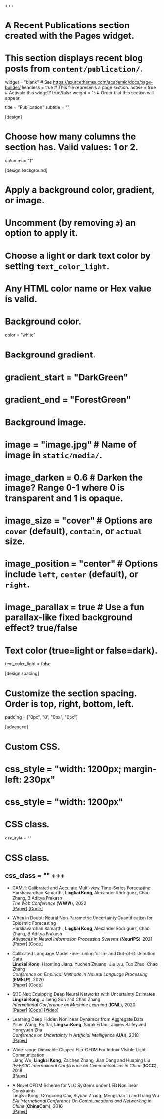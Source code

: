 +++
# A Recent Publications section created with the Pages widget.
# This section displays recent blog posts from `content/publication/`.

widget = "blank"  # See https://sourcethemes.com/academic/docs/page-builder/
headless = true  # This file represents a page section.
active = true  # Activate this widget? true/false
weight = 15  # Order that this section will appear.

title = "Publication"
subtitle = ""

[design]
  # Choose how many columns the section has. Valid values: 1 or 2.
  columns = "1"

[design.background]
  # Apply a background color, gradient, or image.
  #   Uncomment (by removing `#`) an option to apply it.
  #   Choose a light or dark text color by setting `text_color_light`.
  #   Any HTML color name or Hex value is valid.

  # Background color.
  color = "white"
  
  # Background gradient.
  # gradient_start = "DarkGreen"
  # gradient_end = "ForestGreen"
  
  # Background image.
  # image = "image.jpg"  # Name of image in `static/media/`.
  # image_darken = 0.6  # Darken the image? Range 0-1 where 0 is transparent and 1 is opaque.
  # image_size = "cover"  #  Options are `cover` (default), `contain`, or `actual` size.
  # image_position = "center"  # Options include `left`, `center` (default), or `right`.
  # image_parallax = true  # Use a fun parallax-like fixed background effect? true/false
  
  # Text color (true=light or false=dark).
  text_color_light = false

[design.spacing]
  # Customize the section spacing. Order is top, right, bottom, left.
  padding = ["0px", "0", "0px", "0px"]

[advanced]
 # Custom CSS. 
 # css_style = "width: 1200px; margin-left: 230px"
 # css_style = "width: 1200px"
 # CSS class.
 css_syle = ""
 # CSS class.
 css_class = ""
+++
---

- CAMul: Calibrated and Accurate Multi-view Time-Series Forecasting <br>
Harshavardhan Kamarthi, **Lingkai Kong**, Alexander Rodríguez, Chao Zhang, B Aditya Prakash <br>
*The Web Conference* (**WWW**), 2022 <br>
[[Paper]](https://arxiv.org/abs/2109.07438) [[Code]](https://github.com/adityalab/camul)

- When in Doubt: Neural Non-Parametric Uncertainty Quantification for Epidemic Forecasting <br>
Harshavardhan Kamarthi, **Lingkai Kong**, Alexander Rodríguez, Chao Zhang, B Aditya Prakash <br>
*Advances in Neural Information Processing Systems* (**NeurIPS**), 2021 <br>
[[Paper]](https://arxiv.org/abs/2106.03904) [[Code]](https://github.com/AdityaLab/EpiFNP)

- Calibrated Language Model Fine-Tuning for In- and Out-of-Distribution Data <br>
**Lingkai Kong**, Haoming Jiang, Yuchen Zhuang, Jie Lyu, Tuo Zhao, Chao Zhang <br>
*Conference on Empirical Methods in Natural Language Processing* (**EMNLP**), 2020 <br>
[[Paper]](https://arxiv.org/abs/2010.11506) [[Code]](https://github.com/Lingkai-Kong/Calibrated-BERT-Fine-Tuning) 

- SDE-Net: Equipping Deep Neural Networks with Uncertainty Estimates <br>
**Lingkai Kong**, Jimeng Sun and Chao Zhang <br>
*International Conference on Machine Learning* (**ICML**), 2020 <br>
[[Paper]](https://arxiv.org/abs/2008.10546) [[Code]](https://github.com/Lingkai-Kong/SDE-Net) [[Video]](https://www.youtube.com/watch?v=RylZA4Ioc3M)

- Learning Deep Hidden Nonlinear Dynamics from Aggregate Data <br>
  Yisen Wang, Bo Dai, **Lingkai Kong**, Sarah Erfani, James Bailey and Hongyuan Zha <br>
  *Conference on Uncertainty in Artificial Intelligence* (**UAI**), 2018 <br>
  [[Paper]](https://arxiv.org/abs/1807.08237)

- Wide-range Dimmable Clipped Flip-OFDM For Indoor Visible Light Communication <br>
  Liang Wu, **Lingkai Kong**, Zaichen Zhang, Jian Dang and Huaping Liu <br>
  *IEEE/CIC International Conference on Communications in China* (**ICCC**), 2018 <br>
  [[Paper]](https://ieeexplore.ieee.org/document/8641241)

- A Novel OFDM Scheme for VLC Systems under LED Nonlinear Constraints <br>
  Lingkai Kong, Congcong Cao, Siyuan Zhang, Mengchao Li and Liang Wu <br>
  *EAI International Conference On Communications and Networking in China* (**ChinaCom**), 2016 <br>
  [[Paper]](https://link.springer.com/chapter/10.1007/978-3-319-66625-9_38)
